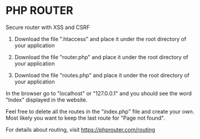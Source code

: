 # PHP ROUTER

Secure router with XSS and CSRF

1. Download the file ".htaccess" and place it under the root directory of your application

2. Download the file "router.php" and place it under the root directory of your application

3. Download the file "routes.php" and place it under the root directory of your application

In the browser go to "localhost" or "127.0.0.1" and you should see the word "Index" displayed in the website.

Feel free to delete all the routes in the "index.php" file and create your own. Most likely you want to keep the last route for "Page not found".

For details about routing, visit https://phprouter.com/routing
